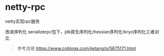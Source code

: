 # netty-rpc

netty实现rpc服务

改进序列化 serializerpc包下，jdk原生序列化/hessian序列化/kryo序列化三者对比

> 参考连接 https://www.cnblogs.com/jietang/p/5675171.html
